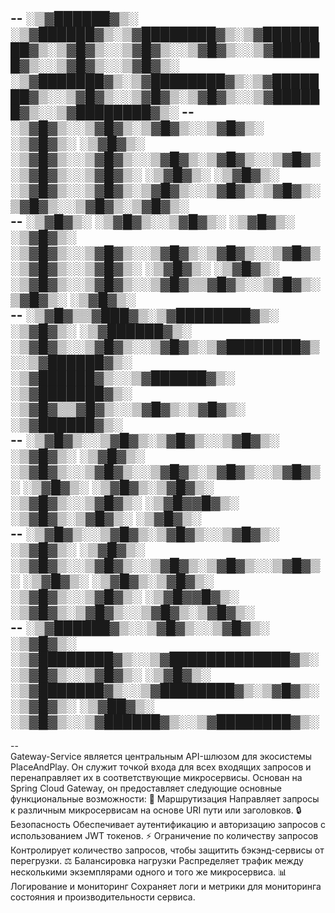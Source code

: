 
--   ░▒▓██████▓▒░ ░▒▓██████▓▒░▒▓████████▓▒░▒▓████████▓▒░▒▓█▓▒░░▒▓█▓▒░░▒▓█▓▒░░▒▓██████▓▒░░▒▓█▓▒░░▒▓█▓▒░       ░▒▓███████▓▒░▒▓████████▓▒░▒▓███████▓▒░░▒▓█▓▒░░▒▓█▓▒░▒▓█▓▒░░▒▓██████▓▒░░▒▓████████▓▒░ 
--  ░▒▓█▓▒░░▒▓█▓▒░▒▓█▓▒░░▒▓█▓▒░ ░▒▓█▓▒░   ░▒▓█▓▒░      ░▒▓█▓▒░░▒▓█▓▒░░▒▓█▓▒░▒▓█▓▒░░▒▓█▓▒░▒▓█▓▒░░▒▓█▓▒░      ░▒▓█▓▒░      ░▒▓█▓▒░      ░▒▓█▓▒░░▒▓█▓▒░▒▓█▓▒░░▒▓█▓▒░▒▓█▓▒░▒▓█▓▒░░▒▓█▓▒░▒▓█▓▒░        
--  ░▒▓█▓▒░      ░▒▓█▓▒░░▒▓█▓▒░ ░▒▓█▓▒░   ░▒▓█▓▒░      ░▒▓█▓▒░░▒▓█▓▒░░▒▓█▓▒░▒▓█▓▒░░▒▓█▓▒░▒▓█▓▒░░▒▓█▓▒░      ░▒▓█▓▒░      ░▒▓█▓▒░      ░▒▓█▓▒░░▒▓█▓▒░░▒▓█▓▒▒▓█▓▒░░▒▓█▓▒░▒▓█▓▒░      ░▒▓█▓▒░        
--  ░▒▓█▓▒▒▓███▓▒░▒▓████████▓▒░ ░▒▓█▓▒░   ░▒▓██████▓▒░ ░▒▓█▓▒░░▒▓█▓▒░░▒▓█▓▒░▒▓████████▓▒░░▒▓██████▓▒░        ░▒▓██████▓▒░░▒▓██████▓▒░ ░▒▓███████▓▒░ ░▒▓█▓▒▒▓█▓▒░░▒▓█▓▒░▒▓█▓▒░      ░▒▓██████▓▒░   
--  ░▒▓█▓▒░░▒▓█▓▒░▒▓█▓▒░░▒▓█▓▒░ ░▒▓█▓▒░   ░▒▓█▓▒░      ░▒▓█▓▒░░▒▓█▓▒░░▒▓█▓▒░▒▓█▓▒░░▒▓█▓▒░  ░▒▓█▓▒░                 ░▒▓█▓▒░▒▓█▓▒░      ░▒▓█▓▒░░▒▓█▓▒░ ░▒▓█▓▓█▓▒░ ░▒▓█▓▒░▒▓█▓▒░      ░▒▓█▓▒░        
--  ░▒▓█▓▒░░▒▓█▓▒░▒▓█▓▒░░▒▓█▓▒░ ░▒▓█▓▒░   ░▒▓█▓▒░      ░▒▓█▓▒░░▒▓█▓▒░░▒▓█▓▒░▒▓█▓▒░░▒▓█▓▒░  ░▒▓█▓▒░                 ░▒▓█▓▒░▒▓█▓▒░      ░▒▓█▓▒░░▒▓█▓▒░ ░▒▓█▓▓█▓▒░ ░▒▓█▓▒░▒▓█▓▒░░▒▓█▓▒░▒▓█▓▒░        
--   ░▒▓██████▓▒░░▒▓█▓▒░░▒▓█▓▒░ ░▒▓█▓▒░   ░▒▓████████▓▒░░▒▓█████████████▓▒░░▒▓█▓▒░░▒▓█▓▒░  ░▒▓█▓▒░          ░▒▓███████▓▒░░▒▓████████▓▒░▒▓█▓▒░░▒▓█▓▒░  ░▒▓██▓▒░  ░▒▓█▓▒░░▒▓██████▓▒░░▒▓████████▓▒░ 
--                                                                                                                                                                                                
--                                                                                                                                                                                                
Gateway-Service является центральным API-шлюзом для экосистемы PlaceAndPlay. Он служит точкой входа для всех входящих запросов и перенаправляет их в соответствующие микросервисы. 
Основан на Spring Cloud Gateway, он предоставляет следующие основные функциональные возможности:
🔀 Маршрутизация
Направляет запросы к различным микросервисам на основе URI пути или заголовков.
🔒 Безопасность
Обеспечивает аутентификацию и авторизацию запросов с использованием JWT токенов.
⚡ Ограничение по количеству запросов
Контролирует количество запросов, чтобы защитить бэкэнд-сервисы от перегрузки.
⚖️ Балансировка нагрузки
Распределяет трафик между несколькими экземплярами одного и того же микросервиса.
📊 Логирование и мониторинг
Сохраняет логи и метрики для мониторинга состояния и производительности сервиса.
